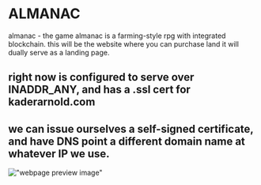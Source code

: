 # ALMANAC
almanac - the game
almanac is a farming-style rpg with integrated blockchain.
this will be the website where you can purchase land
it will dually serve as a landing page.

## right now is configured to serve over INADDR_ANY, and has a .ssl cert for kaderarnold.com
## we can issue ourselves a self-signed certificate, and have DNS point a different domain name at whatever IP we use.

!["webpage preview image"]("https://github.com/hey-kader/almanac/blob/trunk/almanac.png")
